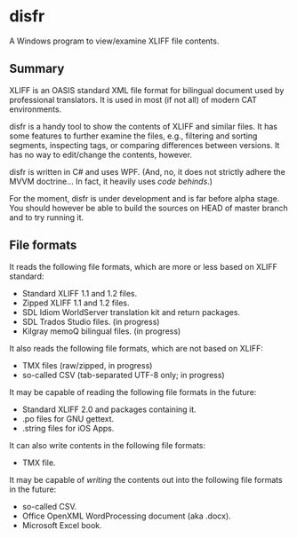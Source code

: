 disfr
=====
A Windows program to view/examine XLIFF file contents.

## Summary

XLIFF is an OASIS standard XML file format for bilingual document used by professional translators.  It is used in most (if not all) of modern CAT environments.

disfr is a handy tool to show the contents of XLIFF and similar files.  It has some features to further examine the files, e.g., filtering and sorting segments, inspecting tags, or comparing differences between versions.  It has no way to edit/change the contents, however.

disfr is written in C# and uses WPF.  (And, no, it does not strictly adhere the MVVM doctrine...  In fact, it heavily uses _code behinds_.) 

For the moment, disfr is under development and is far before alpha stage.  You should however be able to build the sources on HEAD of master branch and to try running it.

## File formats

It reads the following file formats, which are more or less based on XLIFF standard:
* Standard XLIFF 1.1 and 1.2 files.
* Zipped XLIFF 1.1 and 1.2 files.
* SDL Idiom WorldServer translation kit and return packages.
* SDL Trados Studio files.  (in progress)
* Kilgray memoQ bilingual files.  (in progress)

It also reads the following file formats, which are not based on XLIFF:
* TMX files (raw/zipped, in progress)
* so-called CSV (tab-separated UTF-8 only; in progress)

It may be capable of reading the following file formats in the future:
* Standard XLIFF 2.0 and packages containing it.
* .po files for GNU gettext.
* .string files for iOS Apps.

It can also write contents in the following file formats:
* TMX file.

It may be capable of _writing_ the contents out into the following file formats in the future:
* so-called CSV.
* Office OpenXML WordProcessing document (aka .docx).
* Microsoft Excel book.
